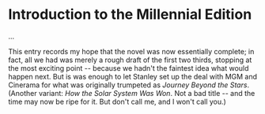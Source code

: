 # Introduction to the Millennial Edition

...

This entry records my hope that the novel was now essentially complete; in fact, all we had was merely a rough draft of the first two thirds, stopping at the most exciting  point -- because we hadn't the faintest idea what would happen next. But is was enough to let Stanley set up the deal with MGM and Cinerama for what was originally trumpeted as _Journey Beyond the Stars_. (Another variant: _How the Solar System Was Won_. Not a bad title -- and the time may now be ripe for it. But don't call me, and I won't call you.)